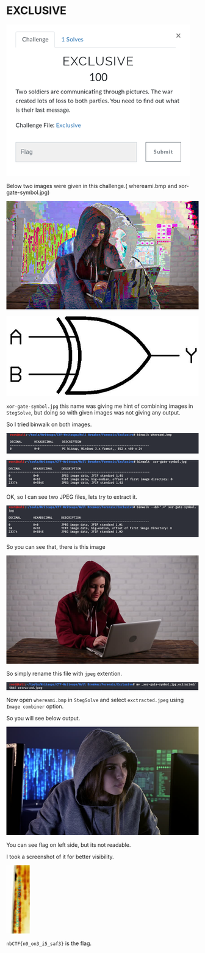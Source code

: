 # EXCLUSIVE

![alt text](https://github.com/PrathmeshPure/CTF-Writeups/blob/master/Null%20Breaker/Forensic/Exclusive/challenge.png)

Below two images were given in this challenge.( whereami.bmp and xor-gate-symbol.jpg)

![alt text](https://github.com/PrathmeshPure/CTF-Writeups/blob/master/Null%20Breaker/Forensic/Exclusive/whereami.bmp)

![alt text](https://github.com/PrathmeshPure/CTF-Writeups/blob/master/Null%20Breaker/Forensic/Exclusive/xor-gate-symbol.jpg)

`xor-gate-symbol.jpg` this name was giving me hint of combining images in `StegSolve`, but doing so with given images was not giving any output.

So I tried binwalk on both images.

![alt text](https://github.com/PrathmeshPure/CTF-Writeups/blob/master/Null%20Breaker/Forensic/Exclusive/supporting/whereami_binwalk.png)

![alt text](https://github.com/PrathmeshPure/CTF-Writeups/blob/master/Null%20Breaker/Forensic/Exclusive/supporting/xor_binwalk.png)

OK, so I can see two JPEG files, lets try to extract it.

![alt text](https://github.com/PrathmeshPure/CTF-Writeups/blob/master/Null%20Breaker/Forensic/Exclusive/supporting/xor_binwalk-e.png)

So you can see that, there is this image

![alt text](https://github.com/PrathmeshPure/CTF-Writeups/blob/master/Null%20Breaker/Forensic/Exclusive/supporting/extracted.jpeg)

So simply rename this file with `jpeg` extention.

![alt text](https://github.com/PrathmeshPure/CTF-Writeups/blob/master/Null%20Breaker/Forensic/Exclusive/supporting/rename.png)

Now open `whereami.bmp` in `StegSolve` and select `exctracted.jpeg` using `Image combiner` option.

So you will see below output.

![alt text](https://github.com/PrathmeshPure/CTF-Writeups/blob/master/Null%20Breaker/Forensic/Exclusive/supporting/solved.bmp)

You can see flag on left side, but its not readable.

I took a screenshot of it for better visibility.

![alt text](https://github.com/PrathmeshPure/CTF-Writeups/blob/master/Null%20Breaker/Forensic/Exclusive/supporting/screenshot.png)

`nbCTF{n0_on3_i5_saf3}` is the flag.
